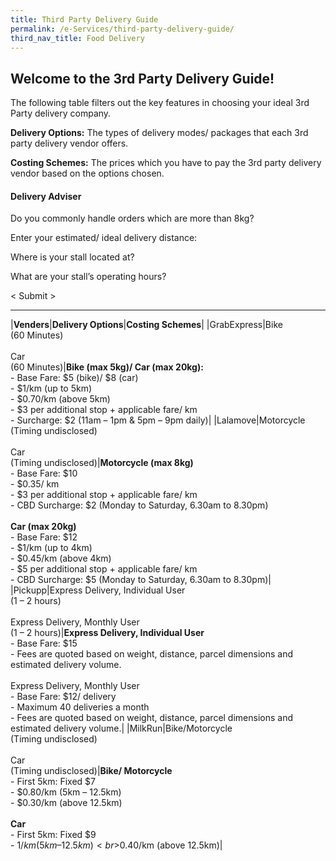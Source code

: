 ```yaml
---
title: Third Party Delivery Guide
permalink: /e-Services/third-party-delivery-guide/
third_nav_title: Food Delivery
---
```


## Welcome to the 3rd Party Delivery Guide!

The following table filters out the key features in choosing your ideal 3rd Party delivery company.

**Delivery Options:** The types of delivery modes/ packages that each 3rd party delivery vendor offers.

**Costing Schemes:** The prices which you have to pay the 3rd party delivery vendor based on the options chosen.


#### Delivery Adviser

Do you commonly handle orders which are more than 8kg?


Enter your estimated/ ideal delivery distance:


Where is your stall located at?


What are your stall’s operating hours?


< Submit >

---

|**Venders**|**Delivery Options**|**Costing Schemes**|
|GrabExpress|Bike<br>(60 Minutes)<br><br>Car<br>(60 Minutes)|**Bike (max 5kg)/ Car (max 20kg):**<br>- Base Fare: $5 (bike)/ $8 (car)<br>- $1/km (up to 5km)<br>- $0.70/km (above 5km)<br>- $3 per additional stop + applicable fare/ km<br>- Surcharge: $2 (11am – 1pm & 5pm – 9pm daily)|
|Lalamove|Motorcycle<br>(Timing undisclosed)<br><br>Car<br>(Timing undisclosed)|**Motorcycle (max 8kg)**<br>- Base Fare: $10<br>- $0.35/ km<br>- $3 per additional stop + applicable fare/ km<br>- CBD Surcharge: $2 (Monday to Saturday, 6.30am to 8.30pm)<br><br>**Car (max 20kg)**<br>- Base Fare: $12<br>- $1/km (up to 4km)<br>- $0.45/km (above 4km)<br>- $5 per additional stop + applicable fare/ km<br>- CBD Surcharge: $5 (Monday to Saturday, 6.30am to 8.30pm)|
|Pickupp|Express Delivery, Individual User<br>(1 – 2 hours)<br><br>Express Delivery, Monthly User<br>(1 – 2 hours)|**Express Delivery, Individual User**<br>- Base Fare: $15<br>- Fees are quoted based on weight, distance, parcel dimensions and estimated delivery volume.<br><br>Express Delivery, Monthly User<br>- Base Fare: $12/ delivery<br>- Maximum 40 deliveries a month<br>- Fees are quoted based on weight, distance, parcel dimensions and estimated delivery volume.|
|MilkRun|Bike/Motorcycle<br>(Timing undisclosed)<br><br>Car<br>(Timing undisclosed)|**Bike/ Motorcycle**<br>- First 5km: Fixed $7<br>- $0.80/km (5km – 12.5km)<br>- $0.30/km (above 12.5km)<br><br>**Car**<br>- First 5km: Fixed $9<br>- $1/km (5km – 12.5km)<br>$0.40/km (above 12.5km)|